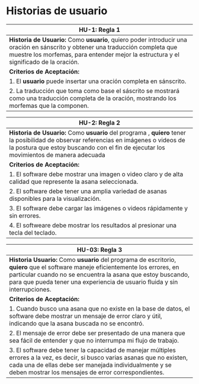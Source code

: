 # Historias de usuario


| HU-1: Regla 1 |
| --- |
| **Historia de Usuario:**  Como **usuario**, quiero poder introducir una oración en sánscrito y obtener una traducción completa que muestre los morfemas, para entender mejor la estructura y el significado de la oración. |
| **Criterios de Aceptación:** |
| 1. El **usuario** puede insertar una oración completa en sánscrito. |
| 2. La traducción que toma como base el sáscrito se mostrará como una traducción completa de la oración, mostrando los morfemas que la componen.  |


| HU-2: Regla 2 |
| --- |
| **Historia de Usuario:** Como **usuario** del programa , **quiero** tener la posibilidad de observar referencias en imágenes o videos de la postura que estoy buscando con el fin de ejecutar los movimientos de manera adecuada  |
| **Criterios de Aceptación:** |
| 1. El software debe mostrar una imagen o video claro y de alta calidad que represente la asana seleccionada.|
| 2. El software debe tener una amplia variedad de asanas disponibles para la visualización.|
| 3. El software debe cargar las imágenes o videos rápidamente y sin errores. |
| 4. El softweare debe mostrar los resultados al presionar una tecla del teclado. |



| HU-03: Regla 3 |
| --- 
| **Historia Usuario:** Como **usuario** del programa de escritorio, **quiero** que el software maneje eficientemente los errores, en particular cuando no se encuentra la asana que estoy buscando, para que pueda tener una experiencia de usuario fluida y sin interrupciones.|
| **Criterios de Aceptación:** |
| 1. Cuando busco una asana que no existe en la base de datos, el software debe mostrar un mensaje de error claro y útil, indicando que la asana buscada no se encontró.|
| 2. El mensaje de error debe ser presentado de una manera que sea fácil de entender y que no interrumpa mi flujo de trabajo.|
| 3. El software debe tener la capacidad de manejar múltiples errores a la vez, es decir, si busco varias asanas que no existen, cada una de ellas debe ser manejada individualmente y se deben mostrar los mensajes de error correspondientes. |